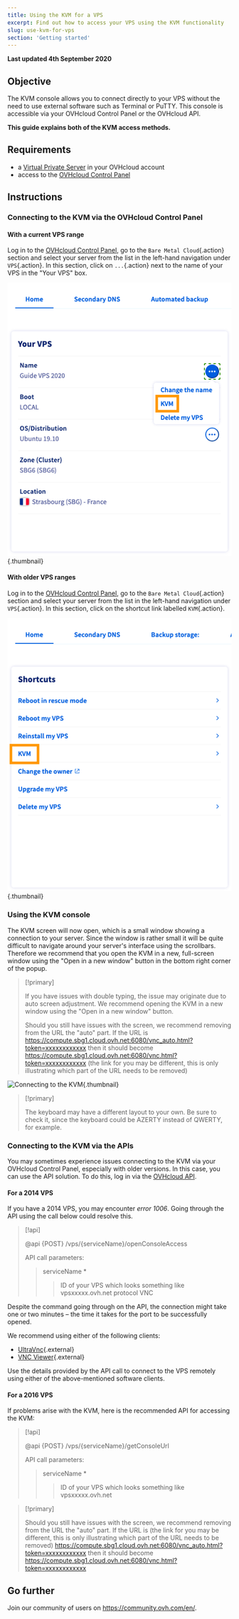 ```yaml
---
title: Using the KVM for a VPS
excerpt: Find out how to access your VPS using the KVM functionality
slug: use-kvm-for-vps
section: 'Getting started'
---
```


**Last updated 4th September 2020**

## Objective

The KVM console allows you to connect directly to your VPS without the need to use external software such as Terminal or PuTTY. This console is accessible via your OVHcloud Control Panel or the OVHcloud API.  

**This guide explains both of the KVM access methods.**

## Requirements

- a [Virtual Private Server](https://www.ovhcloud.com/en-sg/vps/) in your OVHcloud account
- access to the [OVHcloud Control Panel](https://ca.ovh.com/auth/?action=gotomanager)

## Instructions

### Connecting to the KVM via the OVHcloud Control Panel

#### With a current VPS range

Log in to the [OVHcloud Control Panel](https://ca.ovh.com/auth/?action=gotomanager), go to the `Bare Metal Cloud`{.action} section and select your server from the list in the left-hand navigation under `VPS`{.action}. In this section, click on `...`{.action} next to the name of your VPS in the "Your VPS" box.

![Open KVM](images/kvm-new1.png){.thumbnail}

#### With older VPS ranges

Log in to the [OVHcloud Control Panel](https://ca.ovh.com/auth/?action=gotomanager), go to the `Bare Metal Cloud`{.action} section and select your server from the list in the left-hand navigation under `VPS`{.action}. In this section, click on the shortcut link labelled `KVM`{.action}.

![Click on the KVM button](images/kvm-new2.png){.thumbnail}

### Using the KVM console

The KVM screen will now open, which is a small window showing a connection to your server. Since the window is rather small it will be quite difficult to navigate around your server's interface using the scrollbars. Therefore we recommend that you open the KVM in a new, full-screen window using the "Open in a new window" button in the bottom right corner of the popup.

> [!primary]
>
> If you have issues with double typing, the issue may originate due to auto screen adjustment. We recommend opening the KVM in a new window using the "Open in a new window" button.
>
> Should you still have issues with the screen, we recommend removing from the URL the "auto" part. If the URL is https://compute.sbg1.cloud.ovh.net:6080/vnc_auto.html?token=xxxxxxxxxxxx then it should become https://compute.sbg1.cloud.ovh.net:6080/vnc.html?token=xxxxxxxxxxxx (the link for you may be different, this is only illustrating which part of the URL needs to be removed)
>

![Connecting to the KVM](images/kvm_screen.png){.thumbnail}

> [!primary]
>
> The keyboard may have a different layout to your own. Be sure to check it, since the keyboard could be AZERTY instead of QWERTY, for example.
>

### Connecting to the KVM via the APIs

You may sometimes experience issues connecting to the KVM via your OVHcloud Control Panel, especially with older versions. In this case, you can use the API solution. To do this, log in via the [OVHcloud API](https://ca.api.ovh.com/).

#### For a 2014 VPS

If you have a 2014 VPS, you may encounter *error 1006*. Going through the API using the call below could resolve this.

> [!api]
>
> @api {POST} /vps/{serviceName}/openConsoleAccess
>
> API call parameters:
>
>> serviceName *
>>> ID of your VPS which looks something like vpsxxxxx.ovh.net
>> protocol
>>> VNC

Despite the command going through on the API, the connection might take one or two minutes – the time it takes for the port to be successfully opened.

We recommend using either of the following clients:

- [UltraVnc](https://www.uvnc.com/downloads/ultravnc.html){.external}
- [VNC Viewer](https://www.realvnc.com/en/connect/download/viewer/){.external}

Use the details provided by the API call to connect to the VPS remotely using either of the above-mentioned software clients.

#### For a 2016 VPS

If problems arise with the KVM, here is the recommended API for accessing the KVM:

> [!api]
>
> @api {POST} /vps/{serviceName}/getConsoleUrl
>
> API call parameters:
>
>> serviceName *
>>> ID of your VPS which looks something like vpsxxxxx.ovh.net
>

> [!primary]
>
> Should you still have issues with the screen, we recommend removing from the URL the "auto" part. If the URL is (the link for you may be different, this is only illustrating which part of the URL needs to be removed) https://compute.sbg1.cloud.ovh.net:6080/vnc_auto.html?token=xxxxxxxxxxxx then it should become https://compute.sbg1.cloud.ovh.net:6080/vnc.html?token=xxxxxxxxxxxx
>

## Go further

Join our community of users on <https://community.ovh.com/en/>.
